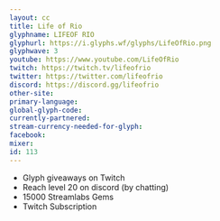 ```yaml
---
layout: cc
title: Life of Rio
glyphname: LIFEOF RIO
glyphurl: https://i.glyphs.wf/glyphs/LifeOfRio.png
glyphwave: 3
youtube: https://www.youtube.com/LifeOfRio
twitch: https://twitch.tv/lifeofrio
twitter: https://twitter.com/lifeofrio
discord: https://discord.gg/lifeofrio
other-site: 
primary-language: 
global-glyph-code: 
currently-partnered: 
stream-currency-needed-for-glyph: 
facebook: 
mixer: 
id: 113
---
```

* Glyph giveaways on Twitch
* Reach level 20 on discord (by chatting)
* 15000 Streamlabs Gems
* Twitch Subscription

